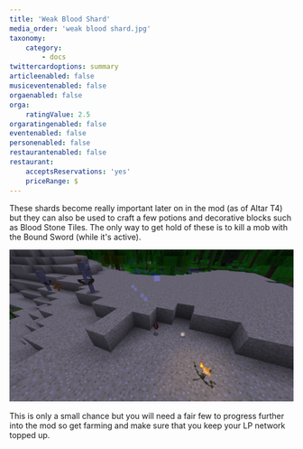 ```yaml
---
title: 'Weak Blood Shard'
media_order: 'weak blood shard.jpg'
taxonomy:
    category:
        - docs
twittercardoptions: summary
articleenabled: false
musiceventenabled: false
orgaenabled: false
orga:
    ratingValue: 2.5
orgaratingenabled: false
eventenabled: false
personenabled: false
restaurantenabled: false
restaurant:
    acceptsReservations: 'yes'
    priceRange: $
---
```


These shards become really important later on in the mod (as of Altar T4) but they can also be used to craft a few potions and decorative blocks such as Blood Stone Tiles. The only way to get hold of these is to kill a mob with the Bound Sword (while it's active).

![](weak%20blood%20shard.jpg)

This is only a small chance but you will need a fair few to progress further into the mod so get farming and make sure that you keep your LP network topped up.